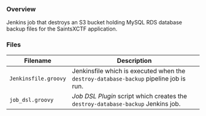 ### Overview

Jenkins job that destroys an S3 bucket holding MySQL RDS database backup files for the SaintsXCTF application.

### Files

| Filename                  | Description                                                                              |
|---------------------------|------------------------------------------------------------------------------------------|
| `Jenkinsfile.groovy`      | Jenkinsfile which is executed when the `destroy-database-backup` pipeline job is run.    |
| `job_dsl.groovy`          | *Job DSL Plugin* script which creates the `destroy-database-backup` Jenkins job.         |